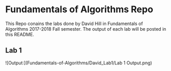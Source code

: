# Fundamentals of Algorithms Repo

This Repo conains the labs done by David Hill in Fundamentals of Algorithms 2017-2018 Fall semester. The output of each lab will be posted in this README.

## Lab 1

![Output:](Fundamentals-of-Algorithms/David_Lab1/Lab 1 Output.png)
